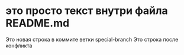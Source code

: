 # это просто текст внутри файла README.md
Это новая строка в коммите ветки special-branch
Это строка после конфликта